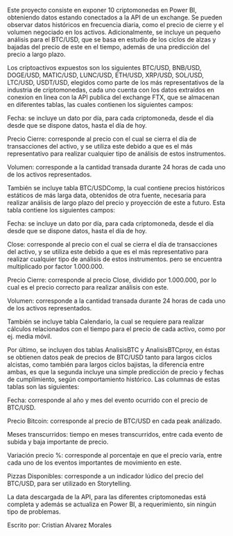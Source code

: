 Este proyecto consiste en exponer 10 criptomonedas en Power BI, obteniendo datos estando conectados a la API de un exchange. Se pueden observar datos históricos en frecuencia diaria, como el precio de cierre y el volumen negociado en los activos. Adicionalmente, se incluye un pequeño análisis para el BTC/USD, que se basa en estudio de los ciclos de alzas y bajadas del precio de este en el tiempo, además de una predicción del precio a largo plazo.

Los criptoactivos expuestos son los siguientes BTC/USD, BNB/USD, DOGE/USD, MATIC/USD, LUNC/USD, ETH/USD, XRP/USD, SOL/USD, LTC/USD, USDT/USD, elegidos como parte de los más representativos de la industria de criptomonedas, cada uno cuenta con los datos extraídos en conexion en linea con la API publica del exchange FTX, que se almacenan en diferentes tablas, las cuales contienen los siguientes campos:

Fecha: se incluye un dato por día, para cada criptomoneda, desde el día desde que se dispone datos, hasta el día de hoy.

Precio Cierre: corresponde al precio con el cual se cierra el día de transacciones del activo, y se utiliza este debido a que es el más representativo para realizar cualquier tipo de análisis de estos instrumentos.

Volumen: corresponde a la cantidad transada durante 24 horas de cada uno de los activos representados.

También se incluye tabla BTC/USDComp, la cual contiene precios históricos estáticos de más larga data, obtenidos de otra fuente, necesaria para realizar análisis de largo plazo del precio y proyección de este a futuro. Esta tabla contiene los siguientes campos:

Fecha: se incluye un dato por día, para cada criptomoneda, desde el día desde que se dispone datos, hasta el día de hoy.

Close: corresponde al precio con el cual se cierra el día de transacciones del activo, y se utiliza este debido a que es el más representativo para realizar cualquier tipo de análisis de estos instrumentos. pero se encuentra multiplicado por factor 1.000.000.

Precio Cierre: corresponde al precio Close, dividido por 1.000.000, por lo cual es el precio correcto para realizar análisis con este.

Volumen: corresponde a la cantidad transada durante 24 horas de cada uno de los activos representados.

También se incluye tabla Calendario, la cual se requiere para realizar cálculos relacionados con el tiempo para el precio de cada activo, como por ej. media móvil.

Por último, se incluyen dos tablas AnalisisBTC y AnalisisBTCproy, en éstas se obtienen datos peak de precios de BTC/USD tanto para largos ciclos alcistas, como también para largos ciclos bajistas, la diferencia entre ambas, es que la segunda incluye una simple predicción de precio y fechas de cumplimiento, según comportamiento histórico. Las columnas de estas tablas son las siguientes:

Fecha: corresponde al año y mes del evento ocurrido con el precio de BTC/USD.

Precio Bitcoin: corresponde al precio de BTC/USD en cada peak análizado.

Meses transcurridos: tiempo en meses transcurridos, entre cada evento de subida y baja importante de precio.

Variación precio %: corresponde al porcentaje en que el precio varía, entre cada uno de los eventos importantes de movimiento en este.

Pizzas Disponibles: corresponde a un indicador lúdico del precio del BTC/USD, para ser utilizado en Storytelling.

La data descargada de la API, para las diferentes criptomonedas está completa y además se actualiza en Power BI, a requerimiento, sin ningún tipo de problemas.



Escrito por: Cristian Alvarez Morales
